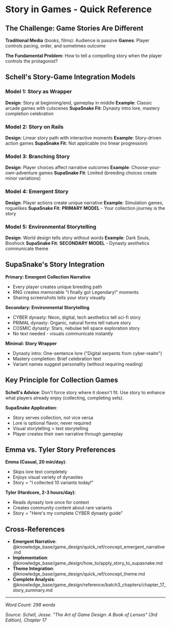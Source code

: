 # Story in Games - Quick Reference

## The Challenge: Game Stories Are Different

**Traditional Media** (books, films): Audience is passive
**Games**: Player controls pacing, order, and sometimes outcome

**The Fundamental Problem**: How to tell a compelling story when the player controls the protagonist?

## Schell's Story-Game Integration Models

### Model 1: Story as Wrapper
**Design**: Story at beginning/end, gameplay in middle
**Example**: Classic arcade games with cutscenes
**SupaSnake Fit**: Dynasty intro lore, mastery completion celebration

### Model 2: Story on Rails
**Design**: Linear story path with interactive moments
**Example**: Story-driven action games
**SupaSnake Fit**: Not applicable (no linear progression)

### Model 3: Branching Story
**Design**: Player choices affect narrative outcomes
**Example**: Choose-your-own-adventure games
**SupaSnake Fit**: Limited (breeding choices create minor variations)

### Model 4: Emergent Story
**Design**: Player actions create unique narrative
**Example**: Simulation games, roguelikes
**SupaSnake Fit**: **PRIMARY MODEL** - Your collection journey is the story

### Model 5: Environmental Storytelling
**Design**: World design tells story without words
**Example**: Dark Souls, Bioshock
**SupaSnake Fit**: **SECONDARY MODEL** - Dynasty aesthetics communicate theme

## SupaSnake's Story Integration

**Primary: Emergent Collection Narrative**
- Every player creates unique breeding path
- RNG creates memorable "I finally got Legendary!" moments
- Sharing screenshots tells your story visually

**Secondary: Environmental Storytelling**
- CYBER dynasty: Neon, digital, tech aesthetics tell sci-fi story
- PRIMAL dynasty: Organic, natural forms tell nature story
- COSMIC dynasty: Stars, nebulae tell space exploration story
- No text needed - visuals communicate instantly

**Minimal: Story Wrapper**
- Dynasty intro: One-sentence lore ("Digital serpents from cyber-realm")
- Mastery completion: Brief celebration text
- Variant names suggest personality (without requiring reading)

## Key Principle for Collection Games

**Schell's Advice**: Don't force story where it doesn't fit. Use story to enhance what players already enjoy (collecting, completing sets).

**SupaSnake Application**:
- Story serves collection, not vice versa
- Lore is optional flavor, never required
- Visual storytelling > text storytelling
- Player creates their own narrative through gameplay

## Emma vs. Tyler Story Preferences

**Emma (Casual, 20 min/day)**:
- Skips lore text completely
- Enjoys visual variety of dynasties
- Story = "I collected 10 variants today!"

**Tyler (Hardcore, 2-3 hours/day)**:
- Reads dynasty lore once for context
- Creates community content about rare variants
- Story = "Here's my complete CYBER dynasty guide"

## Cross-References

- **Emergent Narrative**: @knowledge_base/game_design/quick_ref/concept_emergent_narrative.md
- **Implementation**: @knowledge_base/game_design/how_to/apply_story_to_supasnake.md
- **Theme Integration**: @knowledge_base/game_design/quick_ref/concept_theme.md
- **Complete Analysis**: @knowledge_base/game_design/reference/batch3_chapters/chapter_17_story_summary.md

---

*Word Count: 298 words*

*Source: Schell, Jesse. "The Art of Game Design: A Book of Lenses" (3rd Edition), Chapter 17*
